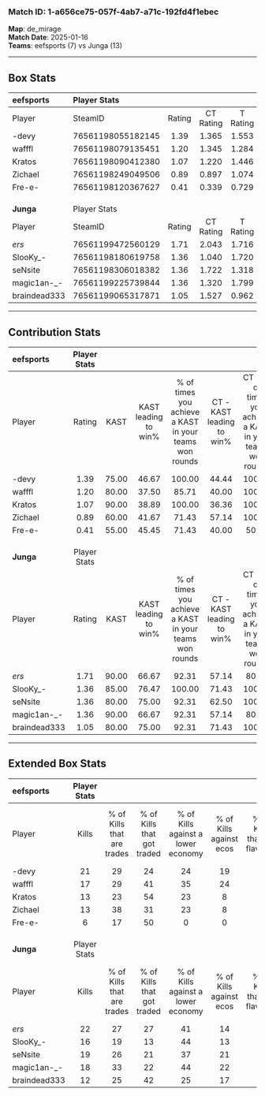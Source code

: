 ### Match ID: 1-a656ce75-057f-4ab7-a71c-192fd4f1ebec  
**Map**: de_mirage  
**Match Date**: 2025-01-16  
**Teams**: eefsports (7) vs Junga (13)  

---  

## Box Stats  

| **eefsports** | Player Stats      |        |           |          |       |       |       |         |        |      |     |
| :- | :- | :-: | :-: | :-: | :-: | :-: | :-: | :-: | :-: | :-: | :-: |
| Player        | SteamID           | Rating | CT Rating | T Rating | KAST  |  ADR  | Kills | Assists | Deaths | K/D  | HS% |
| -devy         | 76561198055182145 |  1.39  |   1.365   |  1.553   | 75.00 | 91.3  |  21   |    1    |   16   | 1.31 | 42  |
| wafffl        | 76561198079135451 |  1.20  |   1.345   |  1.284   | 80.00 | 88.5  |  17   |    4    |   18   | 0.94 | 64  |
| Kratos        | 76561198090412380 |  1.07  |   1.220   |  1.446   | 90.00 | 79.4  |  13   |    3    |   18   | 0.72 | 38  |
| Zichael       | 76561198249049506 |  0.89  |   0.897   |  1.074   | 60.00 | 87.3  |  13   |    5    |   18   | 0.72 | 38  |
| Fre-e-        | 76561198120367627 |  0.41  |   0.339   |  0.729   | 55.00 | 42.4  |   6   |    2    |   17   | 0.35 | 66  |
|               |                   |        |           |          |       |       |       |         |        |      |     |
|               |                   |        |           |          |       |       |       |         |        |      |     |
|               |                   |        |           |          |       |       |       |         |        |      |     |
| **Junga**     | Player Stats      |        |           |          |       |       |       |         |        |      |     |
| Player        | SteamID           | Rating | CT Rating | T Rating | KAST  |  ADR  | Kills | Assists | Deaths | K/D  | HS% |
| _ers_         | 76561199472560129 |  1.71  |   2.043   |  1.716   | 90.00 | 112.4 |  22   |    6    |   13   | 1.69 | 59  |
| SlooKy_-      | 76561198180619758 |  1.36  |   1.040   |  1.720   | 85.00 | 95.3  |  16   |    5    |   13   | 1.23 | 62  |
| seNsite       | 76561198306018382 |  1.36  |   1.722   |  1.318   | 80.00 | 85.1  |  19   |    5    |   15   | 1.27 | 52  |
| magic1an-_-   | 76561199225739844 |  1.36  |   1.320   |  1.799   | 90.00 | 78.1  |  18   |    3    |   15   | 1.20 | 61  |
| braindead333  | 76561199065317871 |  1.05  |   1.527   |  0.962   | 80.00 | 73.1  |  12   |    6    |   14   | 0.86 | 58  |
---  

## Contribution Stats  

| **eefsports** | Player Stats |       |                      |                                                        |                           |                                                             |                          |                                                            |
| :- | :-: | :-: | :-: | :-: | :-: | :-: | :-: | :-: |
| Player        |    Rating    | KAST  | KAST leading to win% | % of times you achieve a KAST in your teams won rounds | CT - KAST leading to win% | CT - % of times you achieve a KAST in your teams won rounds | T - KAST leading to win% | T - % of times you achieve a KAST in your teams won rounds |
| -devy         |     1.39     | 75.00 |        46.67         |                         100.00                         |           44.44           |                           100.00                            |          50.00           |                           100.00                           |
| wafffl        |     1.20     | 80.00 |        37.50         |                         85.71                          |           40.00           |                           100.00                            |          33.33           |                           66.67                            |
| Kratos        |     1.07     | 90.00 |        38.89         |                         100.00                         |           36.36           |                           100.00                            |          42.86           |                           100.00                           |
| Zichael       |     0.89     | 60.00 |        41.67         |                         71.43                          |           57.14           |                           100.00                            |          20.00           |                           33.33                            |
| Fre-e-        |     0.41     | 55.00 |        45.45         |                         71.43                          |           40.00           |                            50.00                            |          50.00           |                           100.00                           |
|               |              |       |                      |                                                        |                           |                                                             |                          |                                                            |
|               |              |       |                      |                                                        |                           |                                                             |                          |                                                            |
|               |              |       |                      |                                                        |                           |                                                             |                          |                                                            |
| **Junga**     | Player Stats |       |                      |                                                        |                           |                                                             |                          |                                                            |
| Player        |    Rating    | KAST  | KAST leading to win% | % of times you achieve a KAST in your teams won rounds | CT - KAST leading to win% | CT - % of times you achieve a KAST in your teams won rounds | T - KAST leading to win% | T - % of times you achieve a KAST in your teams won rounds |
| _ers_         |     1.71     | 90.00 |        66.67         |                         92.31                          |           57.14           |                            80.00                            |          72.73           |                           100.00                           |
| SlooKy_-      |     1.36     | 85.00 |        76.47         |                         100.00                         |           71.43           |                           100.00                            |          80.00           |                           100.00                           |
| seNsite       |     1.36     | 80.00 |        75.00         |                         92.31                          |           62.50           |                           100.00                            |          87.50           |                           87.50                            |
| magic1an-_-   |     1.36     | 90.00 |        66.67         |                         92.31                          |           57.14           |                            80.00                            |          72.73           |                           100.00                           |
| braindead333  |     1.05     | 80.00 |        75.00         |                         92.31                          |           71.43           |                           100.00                            |          77.78           |                           87.50                            |
---  

## Extended Box Stats  

| **eefsports** | Player Stats |                            |                            |                                    |                         |                              |                                 |        |                             |                                     |                          |                               |                            |
| :- | :-: | :-: | :-: | :-: | :-: | :-: | :-: | :-: | :-: | :-: | :-: | :-: | :-: |
| Player        |    Kills     | % of Kills that are trades | % of Kills that got traded | % of Kills against a lower economy | % of Kills against ecos | % of Kills that are flawless | % of Kills that are close duels | Deaths | % of Deaths that get traded | % of Deaths against a lower economy | % of Deaths against ecos | % of Deaths that are flawless | % of Deaths that are close |
| -devy         |      21      |             29             |             24             |                 24                 |           19            |              62              |               14                |   16   |             13              |                 13                  |            0             |              63               |             6              |
| wafffl        |      17      |             29             |             41             |                 35                 |           24            |              47              |                6                |   18   |             22              |                 11                  |            6             |              50               |             11             |
| Kratos        |      13      |             23             |             54             |                 23                 |            8            |              77              |                0                |   18   |             50              |                 17                  |            6             |              50               |             0              |
| Zichael       |      13      |             38             |             31             |                 23                 |            8            |              54              |                8                |   18   |             17              |                 17                  |            11            |              72               |             17             |
| Fre-e-        |      6       |             17             |             50             |                 0                  |            0            |              50              |                0                |   17   |             18              |                 12                  |            6             |              65               |             0              |
|               |              |                            |                            |                                    |                         |                              |                                 |        |                             |                                     |                          |                               |                            |
|               |              |                            |                            |                                    |                         |                              |                                 |        |                             |                                     |                          |                               |                            |
|               |              |                            |                            |                                    |                         |                              |                                 |        |                             |                                     |                          |                               |                            |
| **Junga**     | Player Stats |                            |                            |                                    |                         |                              |                                 |        |                             |                                     |                          |                               |                            |
| Player        |    Kills     | % of Kills that are trades | % of Kills that got traded | % of Kills against a lower economy | % of Kills against ecos | % of Kills that are flawless | % of Kills that are close duels | Deaths | % of Deaths that get traded | % of Deaths against a lower economy | % of Deaths against ecos | % of Deaths that are flawless | % of Deaths that are close |
| _ers_         |      22      |             27             |             27             |                 41                 |           14            |              73              |                5                |   13   |             38              |                 31                  |            8             |              62               |             8              |
| SlooKy_-      |      16      |             19             |             13             |                 44                 |           13            |              56              |                0                |   13   |             23              |                 23                  |            0             |              54               |             23             |
| seNsite       |      19      |             26             |             21             |                 37                 |           21            |              68              |                0                |   15   |             27              |                 27                  |            7             |              60               |             0              |
| magic1an-_-   |      18      |             33             |             22             |                 44                 |           22            |              44              |               11                |   15   |             60              |                 33                  |            7             |              53               |             7              |
| braindead333  |      12      |             25             |             42             |                 25                 |           17            |              50              |               25                |   14   |             36              |                 36                  |            14            |              64               |             0              |
